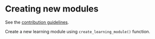 # Creating new modules

See the [contribution guidelines](.github/CONTRIBUTING.md).

Create a new learning module using `create_learning_module()` function.


